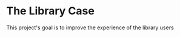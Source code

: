 The Library Case
=================

This project's goal is to improve the experience of the library users